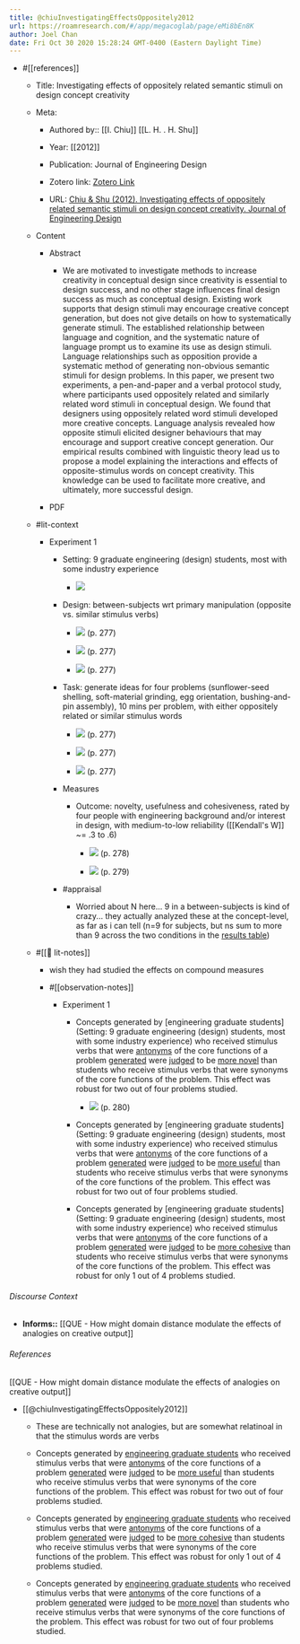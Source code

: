 ```yaml
---
title: @chiuInvestigatingEffectsOppositely2012
url: https://roamresearch.com/#/app/megacoglab/page/eMi8bEn8K
author: Joel Chan
date: Fri Oct 30 2020 15:28:24 GMT-0400 (Eastern Daylight Time)
---
```


- #[[references]]

    - Title: Investigating effects of oppositely related semantic stimuli on design concept creativity

    - Meta:

        - Authored by:: [[I. Chiu]] [[L. H. . H. Shu]]

        - Year: [[2012]]

        - Publication: Journal of Engineering Design

        - Zotero link: [Zotero Link](zotero://select/items/1_MWUBV62F)

        - URL: [Chiu & Shu (2012). Investigating effects of oppositely related semantic stimuli on design concept creativity. Journal of Engineering Design](undefined)

    - Content

        - Abstract

            - We are motivated to investigate methods to increase creativity in conceptual design since creativity is essential to design success, and no other stage influences final design success as much as conceptual design. Existing work supports that design stimuli may encourage creative concept generation, but does not give details on how to systematically generate stimuli. The established relationship between language and cognition, and the systematic nature of language prompt us to examine its use as design stimuli. Language relationships such as opposition provide a systematic method of generating non-obvious semantic stimuli for design problems. In this paper, we present two experiments, a pen-and-paper and a verbal protocol study, where participants used oppositely related and similarly related word stimuli in conceptual design. We found that designers using oppositely related word stimuli developed more creative concepts. Language analysis revealed how opposite stimuli elicited designer behaviours that may encourage and support creative concept generation. Our empirical results combined with linguistic theory lead us to propose a model explaining the interactions and effects of opposite-stimulus words on concept creativity. This knowledge can be used to facilitate more creative, and ultimately, more successful design.

        - PDF

    - #lit-context

        - Experiment 1

            - Setting: 9 graduate engineering (design) students, most with some industry experience

                - ![](https://firebasestorage.googleapis.com/v0/b/firescript-577a2.appspot.com/o/imgs%2Fapp%2Fmegacoglab%2FSO8WBr2FRb.png?alt=media&token=3dcb7b59-31a8-4c20-9600-db154c5fa7b5)

            - Design: between-subjects wrt primary manipulation (opposite vs. similar stimulus verbs)

                - ![](https://firebasestorage.googleapis.com/v0/b/firescript-577a2.appspot.com/o/imgs%2Fapp%2Fmegacoglab%2F4UZwihS2wb.png?alt=media&token=b37b6c28-b936-4234-9c59-f9660f8f8da5) (p. 277)

                - ![](https://firebasestorage.googleapis.com/v0/b/firescript-577a2.appspot.com/o/imgs%2Fapp%2Fmegacoglab%2FBWEe53j0Yn.png?alt=media&token=b679148d-3f42-4d01-8429-270c11eee2d8) (p. 277)

                - ![](https://firebasestorage.googleapis.com/v0/b/firescript-577a2.appspot.com/o/imgs%2Fapp%2Fmegacoglab%2FbUZlCytwzy.png?alt=media&token=80463b62-277a-43c7-93e4-2b5d8c31d27c) (p. 277)

            - Task: generate ideas for four problems (sunflower-seed shelling, soft-material grinding, egg orientation, bushing-and-pin assembly), 10 mins per problem, with either oppositely related or similar stimulus words

                - ![](https://firebasestorage.googleapis.com/v0/b/firescript-577a2.appspot.com/o/imgs%2Fapp%2Fmegacoglab%2FBWEe53j0Yn.png?alt=media&token=b679148d-3f42-4d01-8429-270c11eee2d8) (p. 277)

                - ![](https://firebasestorage.googleapis.com/v0/b/firescript-577a2.appspot.com/o/imgs%2Fapp%2Fmegacoglab%2FtB8Yefy7tY.png?alt=media&token=d3956fe6-9e0f-43f5-9ad9-76dd33ecfca7) (p. 277)

                - ![](https://firebasestorage.googleapis.com/v0/b/firescript-577a2.appspot.com/o/imgs%2Fapp%2Fmegacoglab%2FbUZlCytwzy.png?alt=media&token=80463b62-277a-43c7-93e4-2b5d8c31d27c) (p. 277)

            - Measures

                - Outcome: novelty, usefulness and cohesiveness, rated by four people with engineering background and/or interest in design, with medium-to-low reliability ([[Kendall's W]] ~= .3 to .6)

                    - ![](https://firebasestorage.googleapis.com/v0/b/firescript-577a2.appspot.com/o/imgs%2Fapp%2Fmegacoglab%2Fp5oD-LXd40.png?alt=media&token=d435c3fd-27de-46b6-9373-edb7c31f6f08) (p. 278)

                    - ![](https://firebasestorage.googleapis.com/v0/b/firescript-577a2.appspot.com/o/imgs%2Fapp%2Fmegacoglab%2FI5Vsin3nWx.png?alt=media&token=b829aa73-ff7c-4863-b792-35179cba72be) (p. 279)

            - #appraisal

                - Worried about N here... 9 in a between-subjects is kind of crazy... they actually analyzed these at the concept-level, as far as i can tell (n=9 for subjects, but ns sum to more than 9 across the two conditions in the [results table](![](https://firebasestorage.googleapis.com/v0/b/firescript-577a2.appspot.com/o/imgs%2Fapp%2Fmegacoglab%2FufIeklB-A0.png?alt=media&token=5017bfb5-745d-493c-9e55-2a2ec41bcfa6) (p. 280)))

    - #[[📝 lit-notes]]

        - wish they had studied the effects on compound measures

        - #[[observation-notes]]

            - Experiment 1

                - Concepts generated by [engineering graduate students](Setting: 9 graduate engineering (design) students, most with some industry experience) who received stimulus verbs that were [antonyms](((RziLGQXTH))) of the core functions of a problem [generated](((ALuJnlt4-))) were [judged](((A-feRKVwf))) to be [more novel](((eHE-QumSf))) than students who receive stimulus verbs that were synonyms of the core functions of the problem. This effect was robust for two out of four problems studied.

                    - ![](https://firebasestorage.googleapis.com/v0/b/firescript-577a2.appspot.com/o/imgs%2Fapp%2Fmegacoglab%2FufIeklB-A0.png?alt=media&token=5017bfb5-745d-493c-9e55-2a2ec41bcfa6) (p. 280)

                - Concepts generated by [engineering graduate students](Setting: 9 graduate engineering (design) students, most with some industry experience) who received stimulus verbs that were [antonyms](((RziLGQXTH))) of the core functions of a problem [generated](((ALuJnlt4-))) were [judged](((A-feRKVwf))) to be [more useful](((eHE-QumSf))) than students who receive stimulus verbs that were synonyms of the core functions of the problem. This effect was robust for two out of four problems studied.

                - Concepts generated by [engineering graduate students](Setting: 9 graduate engineering (design) students, most with some industry experience) who received stimulus verbs that were [antonyms](((RziLGQXTH))) of the core functions of a problem [generated](((ALuJnlt4-))) were [judged](((A-feRKVwf))) to be [more cohesive](((eHE-QumSf))) than students who receive stimulus verbs that were synonyms of the core functions of the problem. This effect was robust for only 1 out of 4 problems studied.

###### Discourse Context

- **Informs::** [[QUE - How might domain distance modulate the effects of analogies on creative output]]

###### References

[[QUE - How might domain distance modulate the effects of analogies on creative output]]

- [[@chiuInvestigatingEffectsOppositely2012]]

    - These are technically not analogies, but are somewhat relatinoal in that the stimulus words are verbs

    - Concepts generated by [engineering graduate students](((7TEiwoK4s))) who received stimulus verbs that were [antonyms](((RziLGQXTH))) of the core functions of a problem [generated](((ALuJnlt4-))) were [judged](((A-feRKVwf))) to be [more useful](((eHE-QumSf))) than students who receive stimulus verbs that were synonyms of the core functions of the problem. This effect was robust for two out of four problems studied.

    - Concepts generated by [engineering graduate students](((7TEiwoK4s))) who received stimulus verbs that were [antonyms](((RziLGQXTH))) of the core functions of a problem [generated](((ALuJnlt4-))) were [judged](((A-feRKVwf))) to be [more cohesive](((eHE-QumSf))) than students who receive stimulus verbs that were synonyms of the core functions of the problem. This effect was robust for only 1 out of 4 problems studied.

    - Concepts generated by [engineering graduate students](((7TEiwoK4s))) who received stimulus verbs that were [antonyms](((RziLGQXTH))) of the core functions of a problem [generated](((ALuJnlt4-))) were [judged](((A-feRKVwf))) to be [more novel](((eHE-QumSf))) than students who receive stimulus verbs that were synonyms of the core functions of the problem. This effect was robust for two out of four problems studied.
